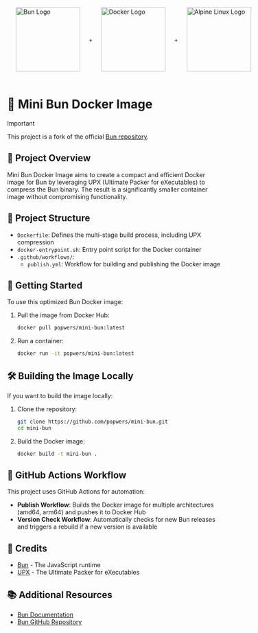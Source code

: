 <p style="display: flex; align-items: center; justify-content: space-around; width: 100%;">
  <img src="https://bun.sh/logo.svg" alt="Bun Logo" style="margin: 20px;object-fit: contain;width: 150px;height: 150px;">
  +
  <img src="https://www.docker.com/wp-content/uploads/2022/03/vertical-logo-monochromatic.png" alt="Docker Logo" style="margin: 20px;object-fit: contain;width: 150px;height: 150px;">
  +
  <img src="https://alpinelinux.org/alpinelinux-logo.svg" alt="Alpine Linux Logo" style="margin: 20px;object-fit: contain;width: 150px;height: 150px;">
</p>

# 🍞 Mini Bun Docker Image

> [!IMPORTANT]
> This project is a fork of the official [Bun repository](https://github.com/oven-sh/bun).

## 🚀 Project Overview

Mini Bun Docker Image aims to create a compact and efficient Docker image for Bun by leveraging UPX (Ultimate Packer for eXecutables) to compress the Bun binary. The result is a significantly smaller container image without compromising functionality.

## 📁 Project Structure

- `Dockerfile`: Defines the multi-stage build process, including UPX compression
- `docker-entrypoint.sh`: Entry point script for the Docker container
- `.github/workflows/`:
  - `publish.yml`: Workflow for building and publishing the Docker image

## 🏁 Getting Started

To use this optimized Bun Docker image:

1. Pull the image from Docker Hub:
   ```bash
   docker pull popwers/mini-bun:latest
   ```

2. Run a container:
   ```bash
   docker run -it popwers/mini-bun:latest
   ```

## 🛠️ Building the Image Locally

If you want to build the image locally:

1. Clone the repository:
   ```bash
   git clone https://github.com/popwers/mini-bun.git
   cd mini-bun
   ```

2. Build the Docker image:
   ```bash
   docker build -t mini-bun .
   ```

## 🤖 GitHub Actions Workflow

This project uses GitHub Actions for automation:

- **Publish Workflow**: Builds the Docker image for multiple architectures (amd64, arm64) and pushes it to Docker Hub
- **Version Check Workflow**: Automatically checks for new Bun releases and triggers a rebuild if a new version is available

## 🙏 Credits

- [Bun](https://bun.sh/) - The JavaScript runtime
- [UPX](https://upx.github.io/) - The Ultimate Packer for eXecutables

## 📚 Additional Resources

- [Bun Documentation](https://bun.sh/docs)
- [Bun GitHub Repository](https://github.com/oven-sh/bun)
